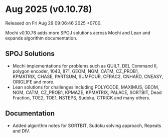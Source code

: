 # Aug 2025 (v0.10.78)

Released on Fri Aug 29 09:06:46 2025 +0700.

Mochi v0.10.78 adds more SPOJ solutions across Mochi and Lean and expands algorithm documentation.

## SPOJ Solutions

- Mochi implementations for problems such as QUILT, DEL Command II, polygon encoder, 1043, 871, GEOM, NGM, CATM, CZ_PROB1, KPMATRIX, CHASE, PARTSUM, SUMFOUR, CFRAC2, CNHARD, CNEASY, ORIGLIFE and more.
- Lean solutions for challenges including POLYCODE, MAXIMUS, GEOM, NGM, CATM, CZ_PROB1, KPMAZE, KPMATRIX, PALACE, SORTBIT, Dead Fraction, TOE2, TOE1, NSTEPS, Sudoku, CTRICK and many others.

## Documentation

- Added algorithm notes for SORTBIT, Sudoku solving approach, Repeats and DIV.
